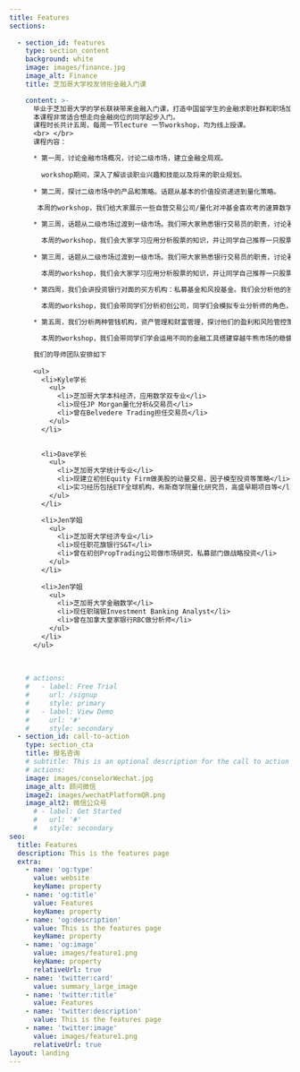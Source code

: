 ```yaml
---
title: Features
sections:
  
  - section_id: features
    type: section_content
    background: white
    image: images/finance.jpg
    image_alt: Finance 
    title: 芝加哥大学校友领衔金融入门课

    content: >-
      毕业于芝加哥大学的学长联袂带来金融入门课，打造中国留学生的金融求职社群和职场加速器。
      本课程非常适合想走向金融岗位的同学起步入门。
      课程时长共计五周，每周一节lecture 一节workshop，均为线上授课。
      <br> </br>
      课程内容：

      * 第一周，讨论金融市场概况，讨论二级市场，建立金融全局观。
      
        workshop期间，深入了解谈谈职业兴趣和技能以及将来的职业规划。
  
      * 第二周，探讨二级市场中的产品和策略。话题从基本的价值投资递进到量化策略。
      
       本周的workshop，我们给大家展示一些自营交易公司/量化对冲基金喜欢考的速算数学题，以及做市类型游戏等，挖掘大家对于交易和投资的兴趣。

      * 第三周，话题从二级市场过渡到一级市场。我们带大家熟悉银行交易员的职责，讨论著名的投资银行部门（IBD），并通过案例介绍投行如何在金融界运筹帷幄。

        本周的workshop，我们会大家学习应用分析股票的知识，并让同学自己推荐一只股票，并且从不同角度分析选股理由
      
      * 第三周，话题从二级市场过渡到一级市场。我们带大家熟悉银行交易员的职责，讨论著名的投资银行部门（IBD），并通过案例介绍投行如何在金融界运筹帷幄。

        本周的workshop，我们会大家学习应用分析股票的知识，并让同学自己推荐一只股票，并且从不同角度分析选股理由
      
      * 第四周，我们会讲投资银行对面的买方机构：私募基金和风投基金。我们会分析他的独特吸引力和投资决策。

        本周的workshop，我们会带同学们分析初创公司，同学们会模拟专业分析师的角色，做详尽的市场调查

      * 第五周，我们分析两种管钱机构，资产管理和财富管理，探讨他们的盈利和风险管控策略。

        本周的workshop，我们会带同学们学会运用不同的金融工具搭建穿越牛熊市场的稳健策略。在结课的同时，我们也会给大家介绍哪些之后的资源可以持续助力

      我们的导师团队安排如下
      
      <ul> 
        <li>Kyle学长
          <ul>
            <li>芝加哥大学本科经济，应用数学双专业</li>
            <li>现任JP Morgan量化分析&交易员</li>
            <li>曾在Belvedere Trading担任交易员</li>
          </ul>
        </li>
        

        <li>Dave学长
          <ul>
            <li>芝加哥大学统计专业</li>
            <li>现建立初创Equity Firm做美股的动量交易，因子模型投资等策略</li>
            <li>实习经历包括ETF全球机构，布斯商学院量化研究员，高盛早期项目等</li>
          </ul>
        </li>

        <li>Jen学姐
          <ul>
            <li>芝加哥大学经济专业</li>
            <li>现任职花旗银行S&T</li>
            <li>曾在初创PropTrading公司做市场研究，私募部门做战略投资</li>
          </ul>
        </li>
        
        <li>Jen学姐
          <ul>
            <li>芝加哥大学金融数学</li>
            <li>现任职瑞银Investment Banking Analyst</li>
            <li>曾在加拿大皇家银行RBC做分析师</li>
          </ul>
        </li>
      </ul>
      
    
      
    # actions:
    #   - label: Free Trial
    #     url: /signup
    #     style: primary
    #   - label: View Demo
    #     url: '#'
    #     style: secondary
  - section_id: call-to-action
    type: section_cta
    title: 报名咨询
    # subtitle: This is an optional description for the call to action block.
    # actions:
    image: images/conselorWechat.jpg
    image_alt: 顾问微信
    image2: images/wechatPlatformQR.png
    image_alt2: 微信公众号
      # - label: Get Started
      #   url: '#'
      #   style: secondary
seo:
  title: Features
  description: This is the features page
  extra:
    - name: 'og:type'
      value: website
      keyName: property
    - name: 'og:title'
      value: Features
      keyName: property
    - name: 'og:description'
      value: This is the features page
      keyName: property
    - name: 'og:image'
      value: images/feature1.png
      keyName: property
      relativeUrl: true
    - name: 'twitter:card'
      value: summary_large_image
    - name: 'twitter:title'
      value: Features
    - name: 'twitter:description'
      value: This is the features page
    - name: 'twitter:image'
      value: images/feature1.png
      relativeUrl: true
layout: landing
---
```

